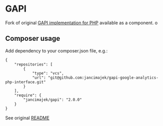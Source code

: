 # GAPI #

Fork of original [GAPI implementation for PHP](https://github.com/erebusnz/gapi-google-analytics-php-interface) available as a component. o

## Composer usage

Add dependency to your composer.json file, e.g.:
```
{
    "repositories": [
        {
            "type": "vcs",
            "url": "git@github.com:jancimajek/gapi-google-analytics-php-interface.git"
        }
    ],
    "require": {
        "jancimajek/gapi": "2.0.0"
    }
}
```

See original [README](README-ORIG.md)
